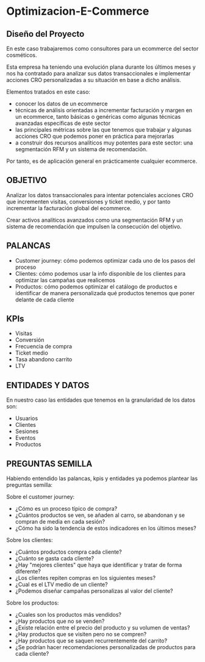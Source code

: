 # Optimizacion-E-Commerce

## Diseño del Proyecto

En este caso trabajaremos como consultores para un ecommerce del sector cosméticos.

Esta empresa ha teniendo una evolución plana durante los últimos meses y nos ha contratado para analizar sus datos transaccionales e implementar acciones CRO personalizadas a su situación en base a dicho análisis.

Elementos tratados en este caso:

* conocer los datos de un ecommerce
* técnicas de análisis orientadas a incrementar facturación y margen en un ecommerce, tanto básicas o genéricas como algunas técnicas avanzadas específicas de este sector
* las principales métricas sobre las que tenemos que trabajar y algunas acciones CRO que podemos poner en práctica para mejorarlas
* a construir dos recursos analíticos muy potentes para este sector: una segmentación RFM y un sistema de recomendación. 

Por tanto, es de aplicación general en prácticamente cualquier ecommerce.

## OBJETIVO

Analizar los datos transaccionales para intentar potenciales acciones CRO que incrementen visitas, conversiones y ticket medio, y por tanto incrementar la facturación global del ecommerce.

Crear activos analíticos avanzados como una segmentación RFM y un sistema de recomendación que impulsen la consecución del objetivo.

## PALANCAS

* Customer journey: cómo podemos optimizar cada uno de los pasos del proceso
* Clientes: cómo podemos usar la info disponible de los clientes para optimizar las campañas que realicemos
* Productos: cómo podemos optimizar el catálogo de productos e identificar de manera personalizada qué productos tenemos que poner delante de cada cliente

## KPIs

* Visitas
* Conversión
* Frecuencia de compra
* Ticket medio
* Tasa abandono carrito
* LTV

## ENTIDADES Y DATOS

En nuestro caso las entidades que tenemos en la granularidad de los datos son:
    
* Usuarios
* Clientes
* Sesiones
* Eventos
* Productos

## PREGUNTAS SEMILLA

Habiendo entendido las palancas, kpis y entidades ya podemos plantear las preguntas semilla:

Sobre el customer journey:

* ¿Cómo es un proceso típico de compra?
* ¿Cuántos productos se ven, se añaden al carro, se abandonan y se compran de media en cada sesión?
* ¿Cómo ha sido la tendencia de estos indicadores en los últimos meses?

Sobre los clientes:

* ¿Cuántos productos compra cada cliente?
* ¿Cuánto se gasta cada cliente?
* ¿Hay "mejores clientes" que haya que identificar y tratar de forma diferente?
* ¿Los clientes repiten compras en los siguientes meses?
* ¿Cual es el LTV medio de un cliente?
* ¿Podemos diseñar campañas personalizas al valor del cliente?

Sobre los productos:

* ¿Cuales son los productos más vendidos?
* ¿Hay productos que no se venden?
* ¿Existe relación entre el precio del producto y su volumen de ventas?
* ¿Hay productos que se visiten pero no se compren?
* ¿Hay productos que se saquen recurrentemente del carrito?
* ¿Se podrían hacer recomendaciones personalizadas de productos para cada cliente?
